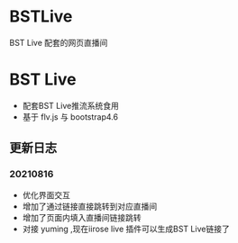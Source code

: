 # BSTLive
BST Live 配套的网页直播间
# BST Live

- 配套BST Live推流系统食用
- 基于 flv.js 与 bootstrap4.6 

## 更新日志

### 20210816
- 优化界面交互
- 增加了通过链接直接跳转到对应直播间
- 增加了页面内填入直播间链接跳转
- 对接 yuming ,现在iirose live 插件可以生成BST Live链接了 
